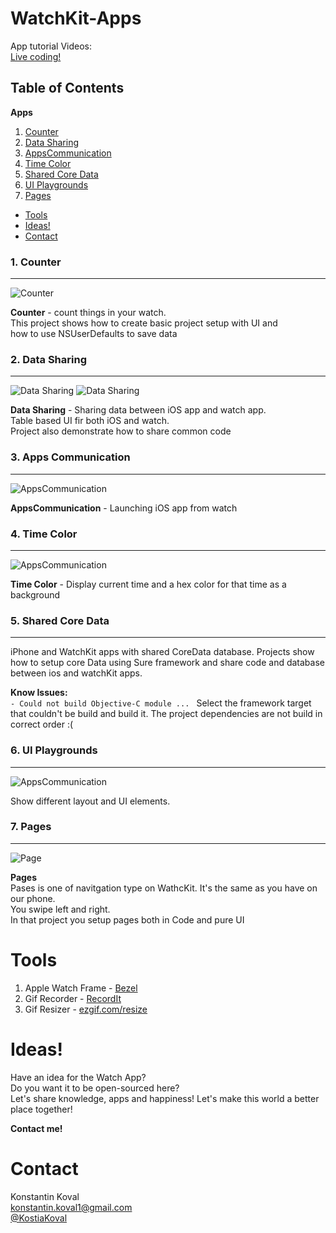 WatchKit-Apps
=============

App tutorial Videos:  
[Live coding!](https://www.youtube.com/playlist?list=PLVl4zOKOc8swguo5Fze1eZaHUtj3gUTkw)


Table of Contents
---

**Apps**

  1. [Counter](#1-counter)
  2. [Data Sharing](#2-data-sharing)
  3. [AppsCommunication](#3-apps-communication)
  4. [Time Color](#4-time-color)    
  5. [Shared Core Data](#5-shared-core-data)
  6. [UI Playgrounds](#6-ui-playgrounds)
  7. [Pages](#7-pages)

- [Tools](#tools)
- [Ideas!](#ideas)
- [Contact](#contact)


### 1. Counter 
---

![Counter](https://raw.githubusercontent.com/kostiakoval/WatchKit-Apps/master/images/AppsInWatck/Counter.gif)

**Counter** - count things in your watch.  
This project shows how to create basic project setup with UI and   
how to use NSUserDefaults to save data

### 2. Data Sharing  
---

![Data Sharing](https://raw.githubusercontent.com/kostiakoval/WatchKit-Apps/master/images/watch-DataSharing.jpg)
![Data Sharing](https://raw.githubusercontent.com/kostiakoval/WatchKit-Apps/master/images/iphone-DataSharing.png)

**Data Sharing** - Sharing data between iOS app and watch app.  
Table based UI fir both iOS and watch.  
Project also demonstrate how to share common code  

### 3. Apps Communication
---

![AppsCommunication](https://raw.githubusercontent.com/kostiakoval/WatchKit-Apps/master/images/AppsInWatck/Commication.gif)

**AppsCommunication** - Launching iOS app from watch

### 4. Time Color
---

![AppsCommunication](https://raw.githubusercontent.com/kostiakoval/WatchKit-Apps/master/images/AppsInWatck/Time-Color.gif)


**Time Color** - Display current time and a hex color for that time as a background


### 5. Shared Core Data
---

iPhone and WatchKit apps with shared CoreData database. Projects show how to setup core Data using Sure framework and share code and database between ios and watchKit apps.

**Know Issues:**  
`- Could not build Objective-C module ... ` 
Select the framework target that couldn't be build and build it. The project dependencies are not build in correct order :(


### 6. UI Playgrounds
---
![AppsCommunication](https://raw.githubusercontent.com/kostiakoval/WatchKit-Apps/master/images/AppsInWatck/ui-playgrounds.gif)  

Show different layout and UI elements.
  

### 7. Pages 
---
![Page](https://raw.githubusercontent.com/kostiakoval/WatchKit-Apps/master/images/AppsInWatck/Pages.gif)  

**Pages**  
Pases is one of navitgation type on WathcKit. It's the same as you have on our phone.  
You swipe left and right.  
In that project you setup pages both in Code and pure UI
  
# Tools

1. Apple Watch Frame - [Bezel](http://infinitapps.com/bezel/)
2. Gif Recorder - [RecordIt](http://recordit.com)
3. Gif Resizer - [ezgif.com/resize](http://ezgif.com/resize)

# Ideas!  

Have an idea for the Watch App?  
Do you want it to be open-sourced here?  
Let's share knowledge, apps and happiness! Let's make this world a better place together!

**Contact me!**

# Contact

Konstantin Koval  
[konstantin.koval1@gmail.com](mailto:konstantin.koval1@gmail.com)  
[@KostiaKoval](https://twitter.com/KostiaKoval)